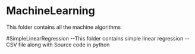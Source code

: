 # MachineLearning

This folder contains all the machine algorithms 


#SimpleLinearRegression
--This folder contains simple linear regression 
--CSV file along with Source code in python
